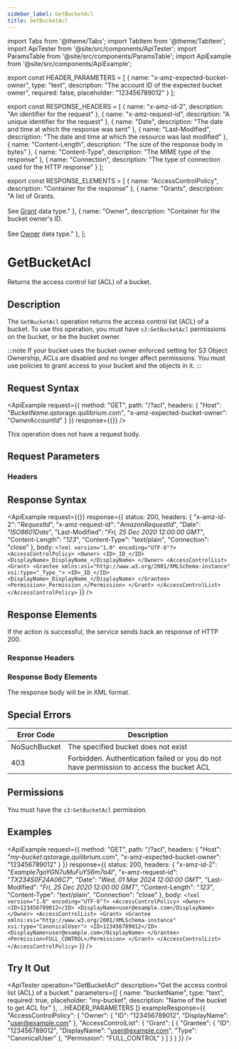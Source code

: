 ```yaml
---
sidebar_label: GetBucketAcl
title: GetBucketAcl
---
```


import Tabs from '@theme/Tabs';
import TabItem from '@theme/TabItem';
import ApiTester from '@site/src/components/ApiTester';
import ParamsTable from '@site/src/components/ParamsTable';
import ApiExample from '@site/src/components/ApiExample';

export const HEADER_PARAMETERS = [
  {
    name: "x-amz-expected-bucket-owner",
    type: "text",
    description: "The account ID of the expected bucket owner",
    required: false,
    placeholder: "123456789012"
  }
];

export const RESPONSE_HEADERS = [
  {
    name: "x-amz-id-2",
    description: "An identifier for the request"
  },
  {
    name: "x-amz-request-id",
    description: "A unique identifier for the request"
  },
  {
    name: "Date",
    description: "The date and time at which the response was sent"
  },
  {
    name: "Last-Modified",
    description: "The date and time at which the resource was last modified"
  },
  {
    name: "Content-Length",
    description: "The size of the response body in bytes"
  },
  {
    name: "Content-Type",
    description: "The MIME type of the response"
  },
  {
    name: "Connection",
    description: "The type of connection used for the HTTP response"
  }
];

export const RESPONSE_ELEMENTS = [
  {
    name: "AccessControlPolicy",
    description: "Container for the response"
  },
  {
    name: "Grants",
    description: "A list of Grants.<br/><br />See <a href='/docs/build/02-q-services/03-q-storage/02-api-reference/09-data-types/grant'>Grant</a> data type."
  },
  {
    name: "Owner",
    description: "Container for the bucket owner's ID.<br/><br />See <a href='/docs/build/02-q-services/03-q-storage/02-api-reference/09-data-types/owner'>Owner</a> data type."
  },
];

# GetBucketAcl

Returns the access control list (ACL) of a bucket.

## Description

The `GetBucketAcl` operation returns the access control list (ACL) of a bucket. To use this operation, you must have `s3:GetBucketAcl` permissions on the bucket, or be the bucket owner.

:::note
If your bucket uses the bucket owner enforced setting for S3 Object Ownership, ACLs are disabled and no longer affect permissions. You must use policies to grant access to your bucket and the objects in it.
:::

## Request Syntax

<ApiExample
  request={{
    method: "GET",
    path: "/?acl",
    headers: {
      "Host": "_BucketName_.qstorage.quilibrium.com",
      "x-amz-expected-bucket-owner": "_OwnerAccountId_"
    }
  }}
  response={{}}
/>

This operation does not have a request body.

## Request Parameters

### Headers

<ParamsTable parameters={HEADER_PARAMETERS} />



## Response Syntax

<ApiExample
  request={{}}
  response={{
    status: 200,
    headers: {
      "x-amz-id-2": "_RequestId_",
      "x-amz-request-id": "_AmazonRequestId_",
      "Date": "_ISO8601Date_",
      "Last-Modified": "_Fri, 25 Dec 2020 12:00:00 GMT_",
      "Content-Length": "_123_",
      "Content-Type": "text/plain",
      "Connection": "close"
    },
    body: `<?xml version="1.0" encoding="UTF-8"?>
<AccessControlPolicy>
   <Owner>
      <ID>_ID_</ID>
      <DisplayName>_DisplayName_</DisplayName>
   </Owner>
   <AccessControlList>
      <Grant>
         <Grantee xmlns:xsi="http://www.w3.org/2001/XMLSchema-instance" xsi:type="_Type_">
            <ID>_ID_</ID>
            <DisplayName>_DisplayName_</DisplayName>
         </Grantee>
         <Permission>_Permission_</Permission>
      </Grant>
   </AccessControlList>
</AccessControlPolicy>`
  }}
/>

## Response Elements
If the action is successful, the service sends back an response of HTTP 200.
### Response Headers

<ParamsTable responseElements={RESPONSE_HEADERS} type="response" />

### Response Body Elements
The response body will be in XML format.
<ParamsTable responseElements={RESPONSE_ELEMENTS} type="response" />

## Special Errors

| Error Code | Description |
|------------|-------------|
| NoSuchBucket | The specified bucket does not exist |
| 403 | Forbidden. Authentication failed or you do not have permission to access the bucket ACL |

## Permissions

You must have the `s3:GetBucketAcl` permission.

## Examples

<ApiExample
  request={{
    method: "GET",
    path: "/?acl",
    headers: {
      "Host": "_my-bucket_.qstorage.quilibrium.com",
      "x-amz-expected-bucket-owner": "123456789012"
    }
  }}
  response={{
    status: 200,
    headers: {
      "x-amz-id-2": "_Example7qoYGN7uMuFuYS6m7a4l_",
      "x-amz-request-id": "_TX234S0F24A06C7_",
      "Date": "_Wed, 01 Mar 2024 12:00:00 GMT_",
      "Last-Modified": "_Fri, 25 Dec 2020 12:00:00 GMT_",
      "Content-Length": "_123_",
      "Content-Type": "text/plain",
      "Connection": "close"
    },
    body: `<?xml version="1.0" encoding="UTF-8"?>
<AccessControlPolicy>
   <Owner>
      <ID>123456789012</ID>
      <DisplayName>user@example.com</DisplayName>
   </Owner>
   <AccessControlList>
      <Grant>
         <Grantee xmlns:xsi="http://www.w3.org/2001/XMLSchema-instance" xsi:type="CanonicalUser">
            <ID>123456789012</ID>
            <DisplayName>user@example.com</DisplayName>
         </Grantee>
         <Permission>FULL_CONTROL</Permission>
      </Grant>
   </AccessControlList>
</AccessControlPolicy>`
  }}
/>

## Try It Out

<ApiTester
  operation="GetBucketAcl"
  description="Get the access control list (ACL) of a bucket."
  parameters={[
    {
      name: "bucketName",
      type: "text",
      required: true,
      placeholder: "my-bucket",
      description: "Name of the bucket to get ACL for"
    },
    ...HEADER_PARAMETERS
  ]}
  exampleResponse={{
    "AccessControlPolicy": {
      "Owner": {
        "ID": "123456789012",
        "DisplayName": "user@example.com"
      },
      "AccessControlList": {
        "Grant": [
          {
            "Grantee": {
              "ID": "123456789012",
              "DisplayName": "user@example.com",
              "Type": "CanonicalUser"
            },
            "Permission": "FULL_CONTROL"
          }
        ]
      }
    }
  }}
/> 